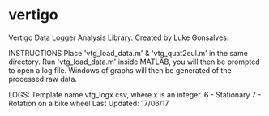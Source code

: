 # vertigo
Vertigo Data Logger Analysis Library.
Created by Luke Gonsalves.

INSTRUCTIONS
Place 'vtg_load_data.m' & 'vtg_quat2eul.m' in the same directory.
Run 'vtg_load_data.m' inside MATLAB, you will then be prompted to open a log file.
Windows of graphs will then be generated of the processed raw data.

LOGS:
Template name vtg_logx.csv, where x is an integer.
6 - Stationary
7 - Rotation on a bike wheel
Last Updated: 17/06/17
